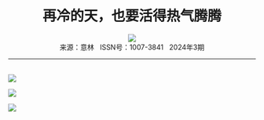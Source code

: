 # <center>再冷的天，也要活得热气腾腾</center>

<div align=center><img src="http://fslib.vip.qikan.cn/img.ashx?key=%d7%f7%d5%df%a3%ba%d5%c5%d7%d3%d3%a2"></div>

<center>来源：意林   ISSN号：1007-3841   2024年3期</center>

* * *

<br>![](http://img.resource.qikan.cn/markvip/qkimages/yili/yili202403/yili20240369-1-l.jpg)

![](http://img.resource.qikan.cn/markvip/qkimages/yili/yili202403/yili20240369-2-l.jpg)

![](http://img.resource.qikan.cn/markvip/qkimages/yili/yili202403/yili20240369-3-l.jpg)
